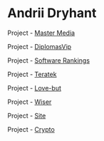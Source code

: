 # Andrii Dryhant

Project - [Master Media](https://Endry-dh.github.io/MasterMedia/)

Project - [DiplomasVip](https://Endry-dh.github.io/DiplomasVip/)

Project - [Software Rankings](https://Endry-dh.github.io/Software%20Rankings/)

Project - [Teratek](https://Endry-dh.github.io/Teratek)

Project - [Love-but](https://Endry-dh.github.io/love-but/)

Project - [Wiser](https://Endry-dh.github.io/Wiser/)

Project - [Site](https://Endry-dh.github.io/Site/)

Project - [Crypto](https://Endry-dh.github.io/Crypto/)

